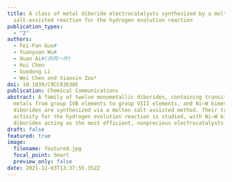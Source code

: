 ```yaml
---
title: A class of metal diboride electrocatalysts synthesized by a molten
  salt-assisted reaction for the hydrogen evolution reaction
publication_types:
  - "2"
authors:
  - Fei-Fan Guo#
  - Yuanyuan Wu#
  - Xuan Ai#(共同一作)
  - Hui Chen
  - Guodong Li
  - Wei Chen and Xiaoxin Zou*
doi: 10.1039/C9CC03638E
publication: Chemical Communications
abstract: A family of twelve monometallic diborides, containing transition
  metals from group IVB elements to group VIII elements, and Ni–W bimetallic
  diborides are synthesized via a molten salt-assisted method. Their trend in
  activity for the hydrogen evolution reaction is studied, with Ni–W bimetallic
  diborides acting as the most efficient, nonprecious electrocatalysts.
draft: false
featured: true
image:
  filename: featured.jpg
  focal_point: Smart
  preview_only: false
date: 2021-12-03T13:37:55.352Z
---
```


